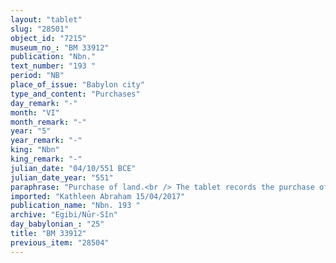 ```yaml
---
layout: "tablet"
slug: "28501"
object_id: "7215"
museum_no_: "BM 33912"
publication: "Nbn."
text_number: "193 "
period: "NB"
place_of_issue: "Babylon city"
type_and_content: "Purchases"
day_remark: "-"
month: "VI"
month_remark: "-"
year: "5"
year_remark: "-"
king: "Nbn"
king_remark: "-"
julian_date: "04/10/551 BCE"
julian_date_year: "551"
paraphrase: "Purchase of land.<br /> The tablet records the purchase of agricultural land; the text has been divided into paragraphs, marked on the tablet by a line drawn at the end of each one (and indicated below in the paraphrase by LINE).<br /> <strong>A</strong> purchases 0;0.2 Kor (900 m<sup>2</sup>) of agricultural land (<em>zēru</em>) from <strong>B</strong>: it is a cultivated date garden (<em>kir&ucirc; gi&scaron;immarē zaqpi</em>), located in the open country (<em>eqel ṣēri</em>) at the opening of the Borsippa Canal, in front of the &Scaron;ama&scaron; Gate in the district (<em>pīhatu</em>) of Babylon. LINE<br /> Its upper side in the West borders on the royal marshes (<em>raqqatu &scaron;a &scaron;arri</em>) and its lower side on the East on the royal street (<em>harrān &scaron;arri</em>). Its upper front in the North borders on the buyer&rsquo;s property and its lower front in the South on (the land of) <strong>C</strong>. LINE<br /> <strong>A</strong> declares the equivalent for this land together with the seller <strong>B</strong> (A <em>itti</em> B <em>mahīra nab&ucirc; i&scaron;ām</em>) to be 32 shekels of white silver (<em>kaspu peṣ&ucirc;</em>). He has given him the total price, plus 1 shekel of silver as additional payment (<em>k&icirc; p&icirc; atri</em>). LINE<br /> The seller acknowledges that he has received (<em>mahāru</em>) 33 shekels of white silver in pieces (<em>&scaron;ibirtu</em>), corresponding to the total price for his field, and he is satisfied (<em>apālu </em>&nbsp;G Stat). The parties agree that in future times there will be no claims or suits against each other, not even between members of their families &ndash; otherwise, any future claimant (<em>pāqirānu</em>) will have to repay twelvefold the silver he received. LINE. Names of 3 witnesses and the scribe.<br /> &nbsp;<br /> <strong>A</strong> = Nab&ucirc;-ahhē-iddin/&Scaron;ulāya//Egibi; <strong>B</strong> = Nab&ucirc;-uballiṭ/Zēr-Bābili//Etel-p&icirc;; <strong>C </strong>= Marduk-&scaron;umu-ibni/Nab&ucirc;-ēṭir//S&icirc;n-&scaron;ad&ucirc;nu"
imported: "Kathleen Abraham 15/04/2017"
publication_name: "Nbn. 193 "
archive: "Egibi/Nūr-Sîn"
day_babylonian_: "25"
title: "BM 33912"
previous_item: "28504"
---
```

